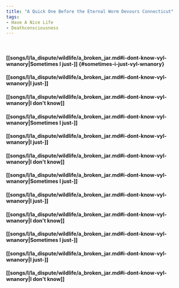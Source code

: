 ```yaml
---
title: "A Quick One Before the Eternal Worm Devours Connecticut"
tags:
- Have A Nice Life
- Deathconsciousness
---
```

&nbsp;
#### [[songs/l/la_dispute/wildlife/a_broken_jar.md#i-dont-know-vyl-wnanory|Sometimes I just-]] {#sometimes-i-just-vyl-wnanory}
#### [[songs/l/la_dispute/wildlife/a_broken_jar.md#i-dont-know-vyl-wnanory|I just-]]
#### [[songs/l/la_dispute/wildlife/a_broken_jar.md#i-dont-know-vyl-wnanory|I don't know]]
#### [[songs/l/la_dispute/wildlife/a_broken_jar.md#i-dont-know-vyl-wnanory|Sometimes I just-]]
#### [[songs/l/la_dispute/wildlife/a_broken_jar.md#i-dont-know-vyl-wnanory|I just-]]
#### [[songs/l/la_dispute/wildlife/a_broken_jar.md#i-dont-know-vyl-wnanory|I don't know]]
#### [[songs/l/la_dispute/wildlife/a_broken_jar.md#i-dont-know-vyl-wnanory|Sometimes I just-]]
#### [[songs/l/la_dispute/wildlife/a_broken_jar.md#i-dont-know-vyl-wnanory|I just-]]
#### [[songs/l/la_dispute/wildlife/a_broken_jar.md#i-dont-know-vyl-wnanory|I don't know]]
#### [[songs/l/la_dispute/wildlife/a_broken_jar.md#i-dont-know-vyl-wnanory|Sometimes I just-]]
#### [[songs/l/la_dispute/wildlife/a_broken_jar.md#i-dont-know-vyl-wnanory|I just-]]
#### [[songs/l/la_dispute/wildlife/a_broken_jar.md#i-dont-know-vyl-wnanory|I don't know]]
